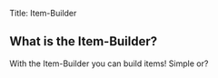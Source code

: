 Title: Item-Builder

## What is the Item-Builder?

With the Item-Builder you can build items! Simple or?
